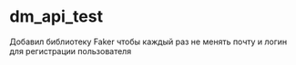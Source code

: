 # dm_api_test

Добавил библиотеку Faker чтобы каждый раз не менять почту и логин для регистрации пользователя
